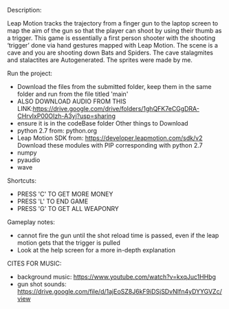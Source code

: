 Description:

Leap Motion tracks the trajectory from a finger gun to the laptop screen to map the aim of
the gun so that the player can shoot by using their thumb as a trigger. This game is essentially a first
person shooter with the shooting ‘trigger’ done via hand gestures mapped with Leap Motion.
The scene is a cave and you are shooting down Bats and Spiders. The cave  stalagmites and stalactites are
Autogenerated. The sprites were made by me. 

Run the project:
- Download the files from the submitted folder, keep them in the same folder and run from the file titled 'main'
- ALSO DOWNLOAD AUDIO FROM THIS LINK:https://drive.google.com/drive/folders/1ghQFK7eCGgDRA-CHrvIxP00OIzh-A3yj?usp=sharing
- ensure it is in the codeBase folder
Other things to Download
 - python 2.7 from: python.org
 - Leap Motion SDK from:  https://developer.leapmotion.com/sdk/v2
Download these modules with PIP corresponding with python 2.7
 - numpy
 - pyaudio
 - wave

Shortcuts:
- PRESS 'C' TO GET MORE MONEY
- PRESS 'L' TO END GAME
- PRESS 'G' TO GET ALL WEAPONRY

Gameplay notes:
- cannot fire the gun until the shot reload time is passed, 
  even if the leap motion gets that the trigger is pulled
- Look at the help screen for a more in-depth explanation

CITES FOR MUSIC:
- background music: https://www.youtube.com/watch?v=kxqJuc1HHbg
- gun shot sounds: https://drive.google.com/file/d/1ajEoSZ8J6kF9iDSjSDvNIfn4yDYYGVZc/view
